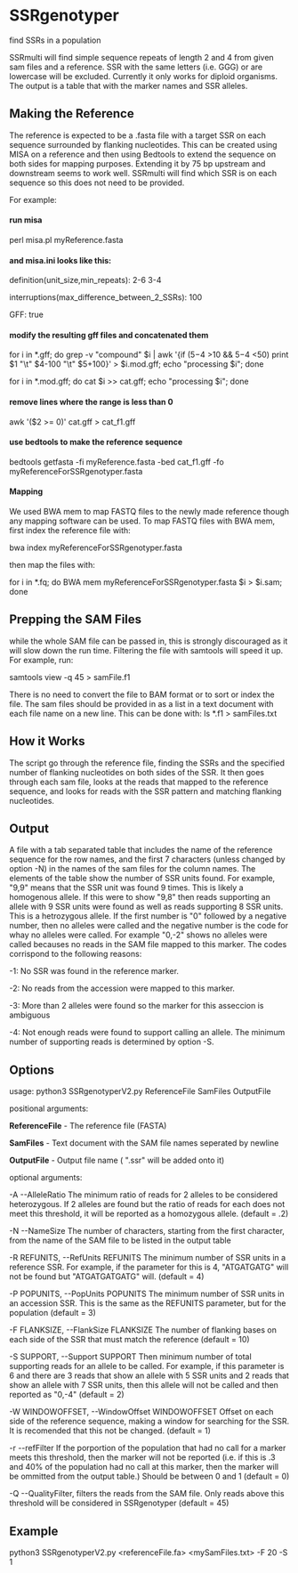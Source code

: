 # SSRgenotyper
find SSRs in a population

SSRmulti will find simple sequence repeats of length 2 and 4 from given sam files and a reference. SSR with the same letters (i.e. GGG) or are lowercase will be excluded. Currently it only works for diploid organisms. The output is a table that with the marker names and SSR alleles. 

## Making the Reference

The reference is expected to be a .fasta file with a target SSR on each sequence surrounded by flanking nucleotides. This can be created using MISA on a reference and then using Bedtools to extend the sequence on both sides for mapping purposes. Extending it by 75 bp upstream and downstream seems to work well. SSRmulti will find which SSR is on each sequence so this does not need to be provided.

For example:

#### run misa
perl misa.pl myReference.fasta

#### and misa.ini looks like this:

definition(unit_size,min_repeats):                   2-6 3-4

interruptions(max_difference_between_2_SSRs):        100

GFF:                                                     true

#### modify the resulting gff files and concatenated them
for i in \*.gff; do grep -v "compound" $i | awk '{if ($5-$4 >10 && $5-$4 <50) print $1 "\t" $4-100 "\t" $5+100}' > $i.mod.gff; echo "processing $i"; done

for i in \*.mod.gff; do cat $i >> cat.gff; echo "processing $i"; done

#### remove lines where the range is less than 0

awk '($2 >= 0)' cat.gff > cat_f1.gff 

#### use bedtools to make the reference sequence

bedtools getfasta -fi myReference.fasta -bed cat_f1.gff -fo myReferenceForSSRgenotyper.fasta

#### Mapping

We used BWA mem to map FASTQ files to the newly made reference though any mapping software can be used. To map FASTQ files with BWA mem, first index the reference file with:

bwa index myReferenceForSSRgenotyper.fasta

then map the files with:

for i in \*.fq; do BWA mem myReferenceForSSRgenotyper.fasta $i > $i.sam; done 

## Prepping the SAM Files
while the whole SAM file can be passed in, this is strongly discouraged as it will slow down the run time. Filtering the file with samtools will speed it up. For example, run:

samtools view -q 45 <samFile> > samFile.f1

There is no need to convert the file to BAM format or to sort or index the file. The sam files should be provided in as a list in a text document with each file name on a new line. This can be done with:
  ls *.f1 > samFiles.txt

## How it Works

The script go through the reference file, finding the SSRs and the specified number of flanking nucleotides on both sides of the SSR. It then goes through each sam file, looks at the reads that mapped to the reference sequence, and looks for reads with the SSR pattern and matching flanking nucleotides.

## Output

A file with a tab separated table that includes the name of the reference sequence for the row names, and the first 7 characters (unless changed by option -N) in the names of the sam files for the column names. The elements of the table show the number of SSR units found. For example, "9,9" means that the SSR unit was found 9 times. This is likely a homogenous allele. If this were to show "9,8" then reads supporting an allele with 9 SSR units were found as well as reads supporting 8 SSR units. This is a hetrozygous allele. If the first number is "0" followed by a negative number, then no alleles were called and the negative number is the code for whay no alleles were called. For example "0,-2" shows no alleles were called becauses no reads in the SAM file mapped to this marker. The codes corrispond to the following reasons:

-1: No SSR was found in the reference marker. 

-2: No reads from the accession were mapped to this marker.

-3: More than 2 alleles were found so the marker for this asseccion is ambiguous

-4: Not enough reads were found to support calling an allele. The minimum number of supporting reads is determined by option -S.



## Options

usage: python3 SSRgenotyperV2.py ReferenceFile SamFiles OutputFile

positional arguments:

**ReferenceFile** - The reference file (FASTA)

**SamFiles** - Text document with the SAM file names seperated by
                        newline
                        
**OutputFile** - Output file name ( ".ssr" will be added onto it)

optional arguments:
  
  -A --AlleleRatio
                        The minimum ratio of reads for 2 alleles to be considered heterozygous. If 2 alleles are found but the ratio of reads for each does not meet this threshold, it will be reported as a homozygous allele. (default = .2)

-N --NameSize 
  The number of characters, starting from the first character, from the name of the SAM file to be listed in the output table
  
  -R REFUNITS, --RefUnits REFUNITS
                        The minimum number of SSR units in a reference SSR. For example, if the parameter for this is 4, "ATGATGATG" will not be found but "ATGATGATGATG" will.
                        (default = 4)
  
  -P POPUNITS, --PopUnits POPUNITS
                        The minimum number of SSR units in an accession SSR. This is the same as the REFUNITS parameter, but for the population
                        (default = 3)
  
  -F FLANKSIZE, --FlankSize FLANKSIZE
                        The number of flanking bases on each side of the SSR
                        that must match the reference (default = 10)
  
  -S SUPPORT, --Support SUPPORT
                        Then minimum number of total supporting reads for an allele
                        to be called. For example, if this parameter is 6 and there are 3 reads that show an allele with 5 SSR units and 2 reads that show an allele with 7 SSR units, then this allele will not be called and then reported as "0,-4" (default = 2)
  
  -W WINDOWOFFSET, --WindowOffset WINDOWOFFSET
                        Offset on each side of the reference sequence, making
                        a window for searching for the SSR. It is recomended that this not be changed. (default = 1)
                        
-r --refFilter If the porportion of the population that had no call for a marker meets this threshold, then the marker will not be reported (i.e. if this is .3 and 40% of the population had no call at this marker, then the marker will be ommitted from the output table.) Should be between 0 and 1 (default = 0)

-Q --QualityFilter, filters the reads from the SAM file. Only reads above this threshold will be considered in SSRgenotyper (default = 45)

## Example
python3 SSRgenotyperV2.py <referenceFile.fa> <mySamFiles.txt> <myOutput> -F 20 -S 1
